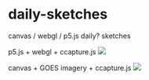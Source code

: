 # daily-sketches
canvas / webgl / p5.js daily? sketches

p5.js + webgl + ccapture.js
<img src="https://thumbs.gfycat.com/WetNeedyAssassinbug-size_restricted.gif"/>

canvas + GOES imagery + ccapture.js
<img src="https://user-images.githubusercontent.com/8432403/35236566-ebe60f56-ff8e-11e7-9c05-8a7895ff9c0b.gif"/>
